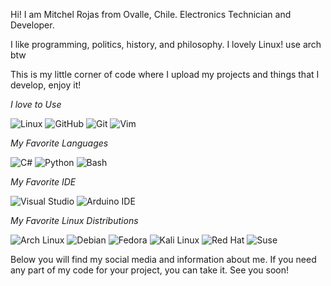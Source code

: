 

Hi! I am Mitchel Rojas from Ovalle, Chile. Electronics Technician and Developer.

I like programming, politics, history, and philosophy. I lovely Linux! use arch btw

This is my little corner of code where I upload my projects and things that I develop, enjoy it!

_I love to Use_

<div class="images">
  <img alt="Linux" src="https://img.shields.io/badge/Linux-FCC624?style=for-the-badge&logo=linux&logoColor=black" />
  <img alt="GitHub" src="https://img.shields.io/badge/GitHub-100000?style=for-the-badge&logo=github&logoColor=white" />
  <img alt="Git" src="https://img.shields.io/badge/GIT-E44C30?style=for-the-badge&logo=git&logoColor=white" />
  <img alt="Vim" src="https://img.shields.io/badge/VIM-%2311AB00.svg?&style=for-the-badge&logo=vim&logoColor=white" />
</div>

_My Favorite Languages_

<div class="images">
  <img alt="C#" src="https://img.shields.io/badge/C%23-239120?style=for-the-badge&logo=c-sharp&logoColor=white" />
  <img alt="Python" src="https://img.shields.io/badge/Python%20-%233771A1.svg?style=for-the-badge&logo=python&logoColor=white" />
  <img alt="Bash" src="https://img.shields.io/badge/GNU%20Bash-4EAA25?style=for-the-badge&logo=GNU%20Bash&logoColor=white" />
</div>

_My Favorite IDE_

<div class="images">
  <img alt="Visual Studio" src="https://img.shields.io/badge/Visual_Studio-5C2D91?style=for-the-badge&logo=visual%20studio&logoColor=white" />
  <img alt="Arduino IDE" src="https://img.shields.io/badge/Arduino_IDE-00979D?style=for-the-badge&logo=arduino&logoColor=white" />
</div>

_My Favorite Linux Distributions_ 

<div class="images">
  <img alt="Arch Linux" src="https://img.shields.io/badge/Arch_Linux-1793D1?style=for-the-badge&logo=arch-linux&logoColor=white" />
  <img alt="Debian" src="https://img.shields.io/badge/Debian-A81D33?style=for-the-badge&logo=debian&logoColor=white" />
  <img alt="Fedora" src="https://img.shields.io/badge/Fedora-294172?style=for-the-badge&logo=fedora&logoColor=white" />
  <img alt="Kali Linux" src="https://img.shields.io/badge/Kali_Linux-557C94?style=for-the-badge&logo=kali-linux&logoColor=white" />
  <img alt="Red Hat" src="https://img.shields.io/badge/Red%20Hat-EE0000?style=for-the-badge&logo=redhat&logoColor=white" />
  <img alt="Suse" src="https://img.shields.io/badge/SUSE-0C322C?style=for-the-badge&logo=SUSE&logoColor=white" />
</div>

Below you will find my social media and information about me. If you need any part of my code for your project, you can take it. See you soon!
